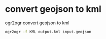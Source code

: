 # convert geojson to kml

ogr2ogr convert geojson to kml

```bash
ogr2ogr -f KML output.kml input.geojson
```


